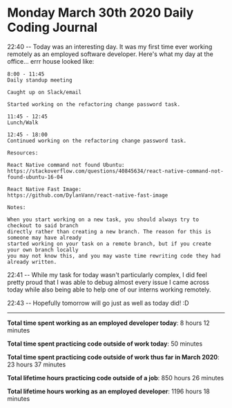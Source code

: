 # Monday March 30th 2020 Daily Coding Journal

22:40 -- Today was an interesting day. It was my first time ever working remotely as an employed software developer. Here's what my day at the office... errr house looked like:
```
8:00 - 11:45
Daily standup meeting

Caught up on Slack/email

Started working on the refactoring change password task.

11:45 - 12:45
Lunch/Walk

12:45 - 18:00
Continued working on the refactoring change password task.

Resources:

React Native command not found Ubuntu: 
https://stackoverflow.com/questions/40845634/react-native-command-not-found-ubuntu-16-04

React Native Fast Image:
https://github.com/DylanVann/react-native-fast-image

Notes:

When you start working on a new task, you should always try to checkout to said branch
directly rather than creating a new branch. The reason for this is someone may have already
started working on your task on a remote branch, but if you create your own branch locally 
you may not know this, and you may waste time rewriting code they had already written.
```
22:41 -- While my task for today wasn't particularly complex, I did feel pretty proud that I was able to debug almost every issue I came across today while also being able to help one of our interns working remotely.

22:43 -- Hopefully tomorrow will go just as well as today did! :D
___
**Total time spent working as an employed developer today**: 8 hours 12 minutes

**Total time spent practicing code outside of work today**: 50 minutes

**Total time spent practicing code outside of work thus far in March 2020**: 23 hours 37 minutes

**Total lifetime hours practicing code outside of a job**: 850 hours 26 minutes

**Total lifetime hours working as an employed developer**: 1196 hours 18 minutes